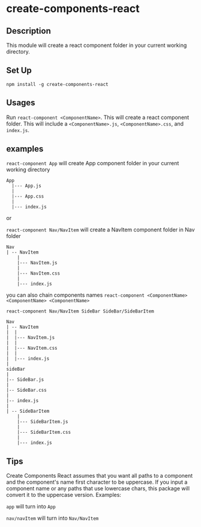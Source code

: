 # create-components-react


## Description

This module will create a react component folder in your current working directory.


## Set Up

`npm install -g create-components-react`


## Usages

Run `react-component <ComponentName>`. This will create a react component folder. This will include a `<ComponentName>.js`, `<ComponentName>.css`, and `index.js`. 



## examples

`react-component App` will create App component folder in your current working directory
    
    App
      |--- App.js
      |
      |--- App.css
      |
      |--- index.js

or

`react-component Nav/NavItem` will create a NavItem component folder in Nav folder

    Nav
    | -- NavItem
        |
        |--- NavItem.js
        |
        |--- NavItem.css
        |        
        |--- index.js


you can also chain components names `react-component <ComponentName> <ComponentName> <ComponentName>`

`react-component Nav/NavItem SideBar SideBar/SideBarItem`

    Nav
    | -- NavItem
    |  |
    |  |--- NavItem.js
    |  |
    |  |--- NavItem.css
    |  |        
    |  |--- index.js
    |
    sideBar
    |
    |-- SideBar.js
    |
    |-- SideBar.css
    |
    |-- index.js
    |
    | -- SideBarItem
        |
        |--- SideBarItem.js
        |
        |--- SideBarItem.css
        |        
        |--- index.js


## Tips

Create Components React assumes that you want all paths to a component and the component's name first character to be uppercase. If you input a component name or any paths that use lowercase chars, this package will convert it to the uppercase version. Examples: 

`app` will turn into `App`

`nav/navItem` will turn into `Nav/NavItem`


